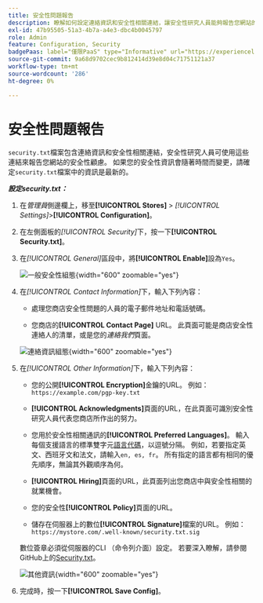 ```yaml
---
title: 安全性問題報告
description: 瞭解如何設定連絡資訊和安全性相關連結，讓安全性研究人員能夠報告您網站的安全性疑慮。
exl-id: 47b95505-51a3-4b7a-a4e3-dbc4b0045797
role: Admin
feature: Configuration, Security
badgePaas: label="僅限PaaS" type="Informative" url="https://experienceleague.adobe.com/en/docs/commerce/user-guides/product-solutions" tooltip="僅適用於雲端專案(Adobe管理的PaaS基礎結構)和內部部署專案的Adobe Commerce 。"
source-git-commit: 9a68d9702cec9b812414d39e8d04c71751121a37
workflow-type: tm+mt
source-wordcount: '286'
ht-degree: 0%

---
```


# 安全性問題報告

`security.txt`檔案包含連絡資訊和安全性相關連結，安全性研究人員可使用這些連結來報告您網站的安全性顧慮。 如果您的安全性資訊會隨著時間而變更，請確定`security.txt`檔案中的資訊是最新的。

**_設定security.txt：_**

1. 在&#x200B;_管理員_&#x200B;側邊欄上，移至&#x200B;**[!UICONTROL Stores]** > _[!UICONTROL Settings]_>**[!UICONTROL Configuration]**。

1. 在左側面板的&#x200B;_[!UICONTROL Security]_&#x200B;下，按一下&#x200B;**[!UICONTROL Security.txt]**。

1. 在&#x200B;_[!UICONTROL General]_&#x200B;區段中，將&#x200B;**[!UICONTROL Enable]**&#x200B;設為`Yes`。

   ![一般安全性組態](../configuration-reference/security/assets/txt-general.png){width="600" zoomable="yes"}

1. 在&#x200B;_[!UICONTROL Contact Information]_&#x200B;下，輸入下列內容：

   - 處理您商店安全性問題的人員的電子郵件地址和電話號碼。

   - 您商店的&#x200B;**[!UICONTROL Contact Page]** URL。 此頁面可能是商店安全性連絡人的清單，或是您的&#x200B;_連絡我們_&#x200B;頁面。

   ![連絡資訊組態](../configuration-reference/security/assets/txt-contact-info.png){width="600" zoomable="yes"}

1. 在&#x200B;_[!UICONTROL Other Information]_&#x200B;下，輸入下列內容：

   - 您的公開&#x200B;**[!UICONTROL Encryption]**&#x200B;金鑰的URL。 例如： `https://example.com/pgp-key.txt`

   - **[!UICONTROL Acknowledgments]**&#x200B;頁面的URL，在此頁面可識別安全性研究人員代表您商店所作出的努力。

   - 您用於安全性相關通訊的&#x200B;**[!UICONTROL Preferred Languages]**。 輸入每個支援語言的標準雙字元[語言代碼](https://en.wikipedia.org/wiki/List_of_ISO_639-1_codes)，以逗號分隔。 例如，若要指定英文、西班牙文和法文，請輸入`en, es, fr`。 所有指定的語言都有相同的優先順序，無論其外觀順序為何。

   - **[!UICONTROL Hiring]**&#x200B;頁面的URL，此頁面列出您商店中與安全性相關的就業機會。

   - 您的安全性&#x200B;**[!UICONTROL Policy]**&#x200B;頁面的URL。

   - 儲存在伺服器上的數位&#x200B;**[!UICONTROL Signature]**&#x200B;檔案的URL。 例如： `https://mystore.com/.well-known/security.txt.sig`

   數位簽章必須從伺服器的CLI （命令列介面）設定。 若要深入瞭解，請參閱GitHub上的[Security.txt](https://github.com/magento/security-package/blob/1.0-develop/Securitytxt/README.md)。

   ![其他資訊](../configuration-reference/security/assets/txt-other-info.png){width="600" zoomable="yes"}

1. 完成時，按一下&#x200B;**[!UICONTROL Save Config]**。
